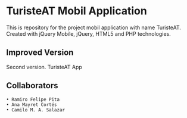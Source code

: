 # TuristeAT Mobil Application
This is repository for the project mobil application with name TuristeAT. 
Created with jQuery Mobile, jQuery, HTML5 and PHP technologies.

## Improved Version 
Second version.
TuristeAT App
## Collaborators
	• Ramiro Felipe Pita
	• Ana Mayret Cortés
	• Camilo M. A. Salazar